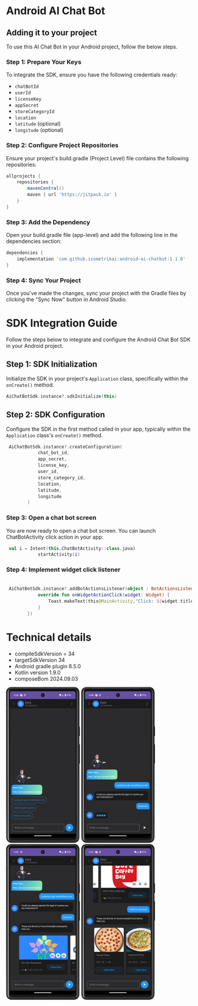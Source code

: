 
# Android AI Chat Bot

## Adding it to your project

To use this AI Chat Bot in your Android project, follow the below steps.

### Step 1: Prepare Your Keys

To integrate the SDK, ensure you have the following credentials ready:

- `chatBotId`
- `userId`
- `licenseKey`
- `appSecret`
- `storeCategoryId`
- `location`
- `latitude` (optional)
- `longitude` (optional)


### Step 2: Configure Project Repositories

Ensure your project's build.gradle (Project Level) file contains the following repositories:

```groovy
allprojects {
    repositories {
        mavenCentral()
        maven { url 'https://jitpack.io' }
    }
}
```

### Step 3: Add the Dependency

Open your build.gradle file (app-level) and add the following line in the dependencies section:

```groovy
dependencies {
    implementation 'com.github.isometrikai:android-ai-chatbot:1.1.0'
}
```
### Step 4: Sync Your Project

Once you've made the changes, sync your project with the Gradle files by clicking the "Sync Now" button in Android Studio.


# SDK Integration Guide

Follow the steps below to integrate and configure the Android Chat Bot SDK in your Android project.

## Step 1: SDK Initialization

Initialize the SDK in your project's `Application` class, specifically within the `onCreate()` method.

```kotlin
AiChatBotSdk.instance?.sdkInitialize(this)
```

## Step 2: SDK Configuration

Configure the SDK in the first method called in your app, typically within the `Application` class's `onCreate()` method.

```kotlin
 AiChatBotSdk.instance?.createConfiguration(
            chat_bot_id,
            app_secret,
            license_key,
            user_id,
            store_category_id,
            location,
            latitude,
            longitude
        )

```

### Step 3: Open a chat bot screen
You are now ready to open a chat bot screen. You can launch ChatBotActivity click action in your app:

```kotlin
 val i = Intent(this,ChatBotActivity::class.java)
            startActivity(i)
```

### Step 4: Implement widget click listener

```kotlin

 AiChatBotSdk.instance?.addBotActionsListener(object : BotActionsListener{
            override fun onWidgetActionClick(widget: Widget) {
                Toast.makeText(this@MainActivity,"Click: ${widget.title}",Toast.LENGTH_LONG).show()
            }
        })

```

# Technical details

* compileSdkVersion  = 34
* targetSdkVersion 34
* Android gradle plugin 8.5.0
* Kotlin version 1.9.0
* composeBom 2024.09.03


<p float="left">
  <img src="docs/Screenshot_1.png" width="200" />
  <img src="docs/Screenshot_2.png" width="200" />
  <img src="docs/Screenshot_3.png" width="200" />
  <img src="docs/Screenshot_4.png" width="200" />
</p>




